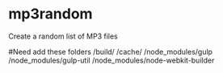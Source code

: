 # mp3random
Create a random list of MP3 files

#Need add these folders
/build/
/cache/
/node_modules/gulp
/node_modules/gulp-util
/node_modules/node-webkit-builder